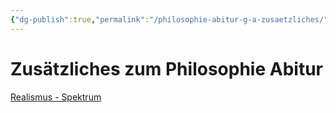 ```yaml
---
{"dg-publish":true,"permalink":"/philosophie-abitur-g-a-zusaetzliches/"}
---
```


# Zusätzliches zum Philosophie Abitur
[Realismus - Spektrum](https://www.spektrum.de/lexikon/philosophie/realismus/1734)